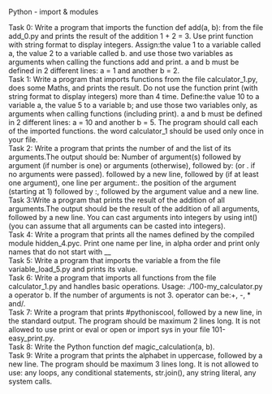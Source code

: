 Python - import & modules
      
Task 0: Write a program that imports the function def add(a, b): from the file add_0.py and prints the result of the addition 1 + 2 = 3. Use print function with string format to display integers. Assign:the value 1 to a variable called a, the value 2 to a variable called b. and use those two variables as arguments when calling the functions add and print. a and b must be defined in 2 different lines: a = 1 and another b = 2.   
Task 1: Write a program that imports functions from the file calculator_1.py, does some Maths, and prints the result. Do not use the function print (with string format to display integers) more than 4 time. Define:the value 10 to a variable a, the value 5 to a variable b; and use those two variables only, as arguments when calling functions (including print). a and b must be defined in 2 different lines: a = 10 and another b = 5. The program should call each of the imported functions. the word calculator_1 should be used only once in your file.       
Task 2: Write a program that prints the number of and the list of its arguments.The output should be: Number of argument(s) followed by argument (if number is one) or arguments (otherwise), followed by: (or . if no arguments were passed). followed by a new line, followed by (if at least one argument), one line per argument:. the position of the argument (starting at 1) followed by :, followed by the argument value and a new line.    
Task 3:Write a program that prints the result of the addition of all arguments.The output should be the result of the addition of all arguments, followed by a new line. You can cast arguments into integers by using int() (you can assume that all arguments can be casted into integers).      
Task 4: Write a program that prints all the names defined by the compiled module hidden_4.pyc. Print one name per line, in alpha order and  print only names that do not start with __      
Task 5: Write a program that imports the variable a from the file variable_load_5.py and prints its value.      
Task 6: Write a program that imports all functions from the file calculator_1.py and handles basic operations. Usage: ./100-my_calculator.py a operator b. If the number of arguments is not 3. operator can be:+, -, * and/.        
Task 7: Write a program that prints #pythoniscool, followed by a new line, in the standard output. The program should be maximum 2 lines long. It is not allowed to use print or eval or open or import sys in your file 101-easy_print.py.        
Task 8: Write the Python function def magic_calculation(a, b).     
Task 9:  Write a program that prints the alphabet in uppercase, followed by a new line. The program should be maximum 3 lines long. It is not allowed to use: any loops, any conditional statements, str.join(), any string literal, any system calls.     
